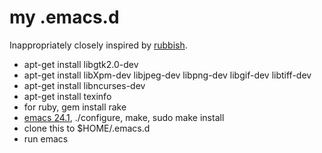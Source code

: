 # my .emacs.d

Inappropriately closely inspired by [rubbish](https://github.com/rubbish/rubbish-emacs-setup).

* apt-get install libgtk2.0-dev
* apt-get install libXpm-dev libjpeg-dev libpng-dev libgif-dev libtiff-dev
* apt-get install libncurses-dev
* apt-get install texinfo
* for ruby, gem install rake
* [emacs 24.1](http://www.gnu.org/software/emacs/), ./configure, make, sudo make install
* clone this to $HOME/.emacs.d
* run emacs
